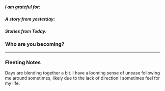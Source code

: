 ##### I am grateful for:



##### A story from yesterday:



##### Stories from Today:



### Who are you becoming?

---

### Fleeting Notes

Days are blending together a bit. I have a looming sense of unease following me around sometimes, likely due to the lack of direction I sometimes feel for my life.
